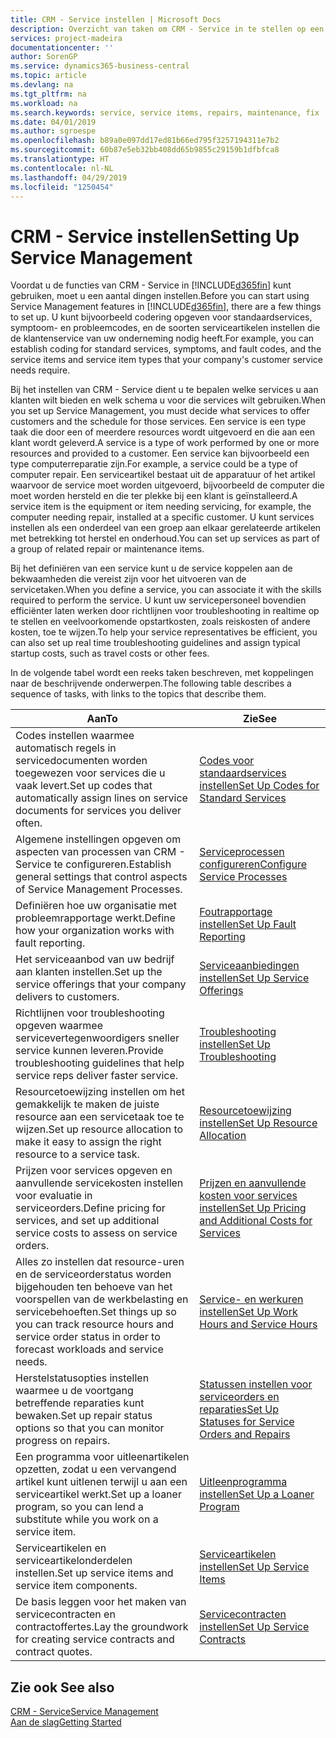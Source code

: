 ```yaml
---
title: CRM - Service instellen | Microsoft Docs
description: Overzicht van taken om CRM - Service in te stellen op een manier die past bij de manier waarop uw organisaties hun services beheren.
services: project-madeira
documentationcenter: ''
author: SorenGP
ms.service: dynamics365-business-central
ms.topic: article
ms.devlang: na
ms.tgt_pltfrm: na
ms.workload: na
ms.search.keywords: service, service items, repairs, maintenance, fix
ms.date: 04/01/2019
ms.author: sgroespe
ms.openlocfilehash: b89a0e097dd17ed81b66ed795f3257194311e7b2
ms.sourcegitcommit: 60b87e5eb32bb408dd65b9855c29159b1dfbfca8
ms.translationtype: HT
ms.contentlocale: nl-NL
ms.lasthandoff: 04/29/2019
ms.locfileid: "1250454"
---
```

# <a name="setting-up-service-management"></a><span data-ttu-id="33130-103">CRM - Service instellen</span><span class="sxs-lookup"><span data-stu-id="33130-103">Setting Up Service Management</span></span>
<span data-ttu-id="33130-104">Voordat u de functies van CRM - Service in [!INCLUDE[d365fin](includes/d365fin_md.md)] kunt gebruiken, moet u een aantal dingen instellen.</span><span class="sxs-lookup"><span data-stu-id="33130-104">Before you can start using Service Management features in [!INCLUDE[d365fin](includes/d365fin_md.md)], there are a few things to set up.</span></span> <span data-ttu-id="33130-105">U kunt bijvoorbeeld codering opgeven voor standaardservices, symptoom- en probleemcodes, en de soorten serviceartikelen instellen die de klantenservice van uw onderneming nodig heeft.</span><span class="sxs-lookup"><span data-stu-id="33130-105">For example, you can establish coding for standard services, symptoms, and fault codes, and the service items and service item types that your company's customer service needs require.</span></span>  

<span data-ttu-id="33130-106">Bij het instellen van CRM - Service dient u te bepalen welke services u aan klanten wilt bieden en welk schema u voor die services wilt gebruiken.</span><span class="sxs-lookup"><span data-stu-id="33130-106">When you set up Service Management, you must decide what services to offer customers and the schedule for those services.</span></span> <span data-ttu-id="33130-107">Een service is een type taak die door een of meerdere resources wordt uitgevoerd en die aan een klant wordt geleverd.</span><span class="sxs-lookup"><span data-stu-id="33130-107">A service is a type of work performed by one or more resources and provided to a customer.</span></span> <span data-ttu-id="33130-108">Een service kan bijvoorbeeld een type computerreparatie zijn.</span><span class="sxs-lookup"><span data-stu-id="33130-108">For example, a service could be a type of computer repair.</span></span> <span data-ttu-id="33130-109">Een serviceartikel bestaat uit de apparatuur of het artikel waarvoor de service moet worden uitgevoerd, bijvoorbeeld de computer die moet worden hersteld en die ter plekke bij een klant is geïnstalleerd.</span><span class="sxs-lookup"><span data-stu-id="33130-109">A service item is the equipment or item needing servicing, for example, the computer needing repair, installed at a specific customer.</span></span> <span data-ttu-id="33130-110">U kunt services instellen als een onderdeel van een groep aan elkaar gerelateerde artikelen met betrekking tot herstel en onderhoud.</span><span class="sxs-lookup"><span data-stu-id="33130-110">You can set up services as part of a group of related repair or maintenance items.</span></span>  
  
<span data-ttu-id="33130-111">Bij het definiëren van een service kunt u de service koppelen aan de bekwaamheden die vereist zijn voor het uitvoeren van de servicetaken.</span><span class="sxs-lookup"><span data-stu-id="33130-111">When you define a service, you can associate it with the skills required to perform the service.</span></span> <span data-ttu-id="33130-112">U kunt uw servicepersoneel bovendien efficiënter laten werken door richtlijnen voor troubleshooting in realtime op te stellen en veelvoorkomende opstartkosten, zoals reiskosten of andere kosten, toe te wijzen.</span><span class="sxs-lookup"><span data-stu-id="33130-112">To help your service representatives be efficient, you can also set up real time troubleshooting guidelines and assign typical startup costs, such as travel costs or other fees.</span></span>  

<span data-ttu-id="33130-113">In de volgende tabel wordt een reeks taken beschreven, met koppelingen naar de beschrijvende onderwerpen.</span><span class="sxs-lookup"><span data-stu-id="33130-113">The following table describes a sequence of tasks, with links to the topics that describe them.</span></span>  
  
| <span data-ttu-id="33130-114">Aan</span><span class="sxs-lookup"><span data-stu-id="33130-114">To</span></span> | <span data-ttu-id="33130-115">Zie</span><span class="sxs-lookup"><span data-stu-id="33130-115">See</span></span> |
| --- | --- |
| <span data-ttu-id="33130-116">Codes instellen waarmee automatisch regels in servicedocumenten worden toegewezen voor services die u vaak levert.</span><span class="sxs-lookup"><span data-stu-id="33130-116">Set up codes that automatically assign lines on service documents for services you deliver often.</span></span> |[<span data-ttu-id="33130-117">Codes voor standaardservices instellen</span><span class="sxs-lookup"><span data-stu-id="33130-117">Set Up Codes for Standard Services</span></span>](service-how-setup-service-coding.md)|
| <span data-ttu-id="33130-118">Algemene instellingen opgeven om aspecten van processen van CRM - Service te configureren.</span><span class="sxs-lookup"><span data-stu-id="33130-118">Establish general settings that control aspects of Service Management Processes.</span></span>|[<span data-ttu-id="33130-119">Serviceprocessen configureren</span><span class="sxs-lookup"><span data-stu-id="33130-119">Configure Service Processes</span></span>](service-setup-service-processes.md)|
| <span data-ttu-id="33130-120">Definiëren hoe uw organisatie met probleemrapportage werkt.</span><span class="sxs-lookup"><span data-stu-id="33130-120">Define how your organization works with fault reporting.</span></span> |[<span data-ttu-id="33130-121">Foutrapportage instellen</span><span class="sxs-lookup"><span data-stu-id="33130-121">Set Up Fault Reporting</span></span>](service-how-setup-fault-reporting.md) |
| <span data-ttu-id="33130-122">Het serviceaanbod van uw bedrijf aan klanten instellen.</span><span class="sxs-lookup"><span data-stu-id="33130-122">Set up the service offerings that your company delivers to customers.</span></span>|[<span data-ttu-id="33130-123">Serviceaanbiedingen instellen</span><span class="sxs-lookup"><span data-stu-id="33130-123">Set Up Service Offerings</span></span>](service-how-setup-service-offerings.md)|
| <span data-ttu-id="33130-124">Richtlijnen voor troubleshooting opgeven waarmee servicevertegenwoordigers sneller service kunnen leveren.</span><span class="sxs-lookup"><span data-stu-id="33130-124">Provide troubleshooting guidelines that help service reps deliver faster service.</span></span> |[<span data-ttu-id="33130-125">Troubleshooting instellen</span><span class="sxs-lookup"><span data-stu-id="33130-125">Set Up Troubleshooting</span></span>](service-how-setup-troubleshooting.md) |
| <span data-ttu-id="33130-126">Resourcetoewijzing instellen om het gemakkelijk te maken de juiste resource aan een servicetaak toe te wijzen.</span><span class="sxs-lookup"><span data-stu-id="33130-126">Set up resource allocation to make it easy to assign the right resource to a service task.</span></span> |[<span data-ttu-id="33130-127">Resourcetoewijzing instellen</span><span class="sxs-lookup"><span data-stu-id="33130-127">Set Up Resource Allocation</span></span>](service-how-setup-resource-allocation.md) |
| <span data-ttu-id="33130-128">Prijzen voor services opgeven en aanvullende servicekosten instellen voor evaluatie in serviceorders.</span><span class="sxs-lookup"><span data-stu-id="33130-128">Define pricing for services, and set up additional service costs to assess on service orders.</span></span> |[<span data-ttu-id="33130-129">Prijzen en aanvullende kosten voor services instellen</span><span class="sxs-lookup"><span data-stu-id="33130-129">Set Up Pricing and Additional Costs for Services</span></span>](service-how-setup-service-costs-pricing.md)|
| <span data-ttu-id="33130-130">Alles zo instellen dat resource-uren en de serviceorderstatus worden bijgehouden ten behoeve van het voorspellen van de werkbelasting en servicebehoeften.</span><span class="sxs-lookup"><span data-stu-id="33130-130">Set things up so you can track resource hours and service order status in order to forecast workloads and service needs.</span></span>|[<span data-ttu-id="33130-131">Service- en werkuren instellen</span><span class="sxs-lookup"><span data-stu-id="33130-131">Set Up Work Hours and Service Hours</span></span>](service-how-setup-work-service-hours.md)|
| <span data-ttu-id="33130-132">Herstelstatusopties instellen waarmee u de voortgang betreffende reparaties kunt bewaken.</span><span class="sxs-lookup"><span data-stu-id="33130-132">Set up repair status options so that you can monitor progress on repairs.</span></span> | [<span data-ttu-id="33130-133">Statussen instellen voor serviceorders en reparaties</span><span class="sxs-lookup"><span data-stu-id="33130-133">Set Up Statuses for Service Orders and Repairs</span></span>](service-order-repair-status.md)|
| <span data-ttu-id="33130-134">Een programma voor uitleenartikelen opzetten, zodat u een vervangend artikel kunt uitlenen terwijl u aan een serviceartikel werkt.</span><span class="sxs-lookup"><span data-stu-id="33130-134">Set up a loaner program, so you can lend a substitute while you work on a service item.</span></span> |[<span data-ttu-id="33130-135">Uitleenprogramma instellen</span><span class="sxs-lookup"><span data-stu-id="33130-135">Set Up a Loaner Program</span></span>](service-how-setup-loaner-program.md) |
| <span data-ttu-id="33130-136">Serviceartikelen en serviceartikelonderdelen instellen.</span><span class="sxs-lookup"><span data-stu-id="33130-136">Set up service items and service item components.</span></span> |[<span data-ttu-id="33130-137">Serviceartikelen instellen</span><span class="sxs-lookup"><span data-stu-id="33130-137">Set Up Service Items</span></span>](service-how-setup-service-items.md) |
| <span data-ttu-id="33130-138">De basis leggen voor het maken van servicecontracten en contractoffertes.</span><span class="sxs-lookup"><span data-stu-id="33130-138">Lay the groundwork for creating service contracts and contract quotes.</span></span> |[<span data-ttu-id="33130-139">Servicecontracten instellen</span><span class="sxs-lookup"><span data-stu-id="33130-139">Set Up Service Contracts</span></span>](service-how-setup-service-contracts.md) |

## <a name="see-also"></a><span data-ttu-id="33130-140">Zie ook </span><span class="sxs-lookup"><span data-stu-id="33130-140">See also</span></span>
[<span data-ttu-id="33130-141">CRM - Service</span><span class="sxs-lookup"><span data-stu-id="33130-141">Service Management</span></span>](service-service.md)  
[<span data-ttu-id="33130-142">Aan de slag</span><span class="sxs-lookup"><span data-stu-id="33130-142">Getting Started</span></span>](product-get-started.md)  
